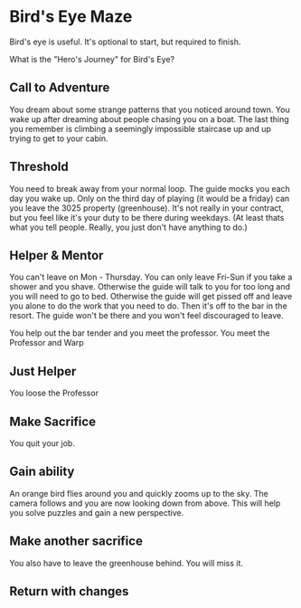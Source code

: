 # Bird's Eye Maze

Bird's eye is useful. It's optional to start, but required to finish.

What is the "Hero's Journey" for Bird's Eye?

## Call to Adventure
You dream about some strange patterns that you noticed around town. You wake up after dreaming about people chasing you on a boat. The last thing you remember is climbing a seemingly impossible staircase up and up trying to get to your cabin. 


## Threshold
You need to break away from your normal loop.
The guide mocks you each day you wake up. Only on the third day of playing (it would be a friday) can you leave the 3025 property (greenhouse). It's not really in your contract, but you feel like it's your duty to be there during weekdays. (At least thats what you tell people. Really, you just don't have anything to do.)

## Helper & Mentor
You can't leave on Mon - Thursday. You can only leave Fri-Sun if you take a shower and you shave. Otherwise the guide will talk to you for too long and you will need to go to bed. Otherwise the guide will get pissed off and leave you alone to do the work that you need to do. Then it's off to the bar in the resort. The guide won't be there and you won't feel discouraged to leave.

You help out the bar tender and you meet the professor.
You meet the Professor and Warp


## Just Helper
You loose the Professor


## Make Sacrifice
You quit your job.


## Gain ability
An orange bird flies around you and quickly zooms up to the sky. The camera follows and you are now looking down from above. This will help you solve puzzles and gain a new perspective.

## Make another sacrifice
You also have to leave the greenhouse behind. You will miss it.


## Return with changes
